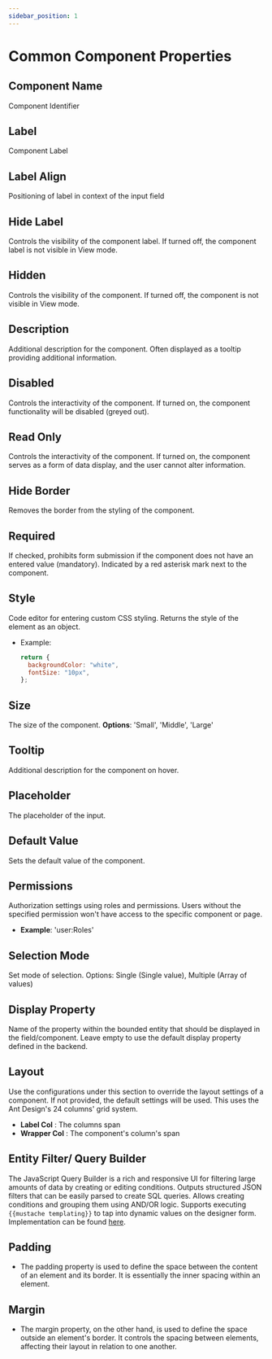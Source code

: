 ```yaml
---
sidebar_position: 1
---
```


# Common Component Properties

## Component Name

Component Identifier

## Label

Component Label

## Label Align

Positioning of label in context of the input field

## Hide Label

Controls the visibility of the component label. If turned off, the component label is not visible in View mode.

## Hidden

Controls the visibility of the component. If turned off, the component is not visible in View mode.

## Description

Additional description for the component. Often displayed as a tooltip providing additional information.

## Disabled

Controls the interactivity of the component. If turned on, the component functionality will be disabled (greyed out).

## Read Only

Controls the interactivity of the component. If turned on, the component serves as a form of data display, and the user cannot alter information.

## Hide Border

Removes the border from the styling of the component.

## Required

If checked, prohibits form submission if the component does not have an entered value (mandatory). Indicated by a red asterisk mark next to the component.

## Style

Code editor for entering custom CSS styling. Returns the style of the element as an object.

- Example:
  ```javascript
  return {
    backgroundColor: "white",
    fontSize: "10px",
  };
  ```

## Size

The size of the component. **Options**: 'Small', 'Middle', 'Large'

## Tooltip

Additional description for the component on hover.

## Placeholder

The placeholder of the input.

## Default Value

Sets the default value of the component.

## Permissions

Authorization settings using roles and permissions. Users without the specified permission won't have access to the specific component or page.

- **Example**: 'user:Roles'

## Selection Mode

Set mode of selection. Options: Single (Single value), Multiple (Array of values)

## Display Property

Name of the property within the bounded entity that should be displayed in the field/component. Leave empty to use the default display property defined in the backend.

## Layout

Use the configurations under this section to override the layout settings of a component. If not provided, the default settings will be used. This uses the Ant Design's 24 columns' grid system.

- **Label Col** : The columns span
- **Wrapper Col** : The component's column's span

## Entity Filter/ Query Builder

The JavaScript Query Builder is a rich and responsive UI for filtering large amounts of data by creating or editing conditions. Outputs structured JSON filters that can be easily parsed to create SQL queries. Allows creating conditions and grouping them using AND/OR logic. Supports executing `{{mustache templating}}` to tap into dynamic values on the designer form. Implementation can be found [here](/docs/front-end-basics/how-to-guides/filtering).

## Padding

- The padding property is used to define the space between the content of an element and its border. It is essentially the inner spacing within an element.

## Margin

- The margin property, on the other hand, is used to define the space outside an element's border. It controls the spacing between elements, affecting their layout in relation to one another.
